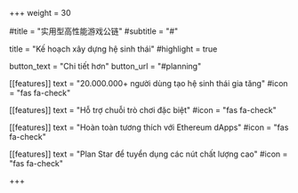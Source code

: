 +++
weight = 30

#title = "实用型高性能游戏公链"
#subtitle = "#"

title = "Kế hoạch xây dựng hệ sinh thái"
#highlight = true

button_text = "Chi tiết hơn"
button_url = "#planning"

[[features]]
  text = "20.000.000+ người dùng tạo hệ sinh thái gia tăng"
  #icon = "fas fa-check"

[[features]]
  text = "Hỗ trợ chuỗi trò chơi đặc biệt"
  #icon = "fas fa-check"
  
[[features]]
  text = "Hoàn toàn tương thích với Ethereum dApps"
  #icon = "fas fa-check"
  
[[features]]
  text = "Plan Star để tuyển dụng các nút chất lượng cao"
  #icon = "fas fa-check"

+++
